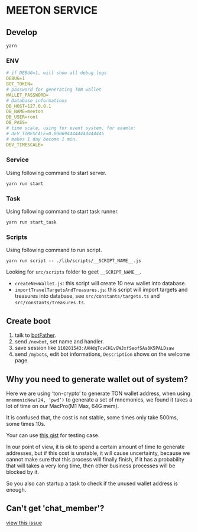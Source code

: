 # MEETON SERVICE

## Develop

```
yarn
```

### ENV
```yaml
# if DEBUG=1, will show all debug logs
DEBUG=1
BOT_TOKEN=
# password for generating TON wallet
WALLET_PASSWORD=
# Database informations
DB_HOST=127.0.0.1
DB_NAME=meeton
DB_USER=root
DB_PASS=
# time scale, using for event system. for examle:
# DEV_TIMESCALE=0.0006944444444444445
# makes 1 day become 1 min.
DEV_TIMESCALE=
```

### Service

Using following command to start server.

```
yarn run start
```

### Task

Using following command to start task runner.

```
yarn run start_task
```

### Scripts

Using following command to run script.

```
yarn run script -- ./lib/scripts/__SCRIPT_NAME__.js
```

Looking for `src/scripts` folder to geet `__SCRIPT_NAME__`.

* `createNewWallet.js`: this script will create 10 new wallet into database.
* `importTravelTargetsAndTreasures.js`: this script will import targets and treasures into database, see `src/constants/targets.ts` and `src/constants/treasures.ts`.

## Create boot

1. talk to [botFather](https://t.me/botfather).
2. send `/newbot`, set name and handler.
3. save session like `110201543:AAHdqTcvCH1vGWJxfSeofSAs0K5PALDsaw`
4. send `/mybots`, edit bot informations, `Description` shows on the welcome page.

## Why you need to generate wallet out of system?

Here we are using ‘ton-crypto’ to generate TON wallet address, when using `mnemonicNew(24, ‘pwd’)` to generate a set of mnemonics, we found it takes a lot of time on our MacPro(M1 Max, 64G mem).

It is confused that, the cost is not stable, some times only take 500ms, some times 10s.

Your can use [this gist](https://gist.github.com/sekaiamber/0f80fdffc8dbf11cdf2c92a8e5bfd747
) for testing case.

In our point of view, it is ok to spend a certain amount of time to generate addresses, but if this cost is unstable, it will cause uncertainty, because we cannot make sure that this process will finally finish, if it has a probability that will takes a very long time, then other business processes will be blocked by it.

So you also can startup a task to check if the unused wallet address is enough.


## Can't get 'chat_member'?

[view this issue](https://github.com/yagop/node-telegram-bot-api/issues/923)